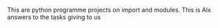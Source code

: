 This are python programme projects on import and modules. This is Alx answers to the tasks giving to us 
